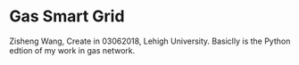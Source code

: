 # Gas Smart Grid
Zisheng Wang, Create in 03062018, Lehigh University.
Basiclly is the Python edtion of my work in gas network. 